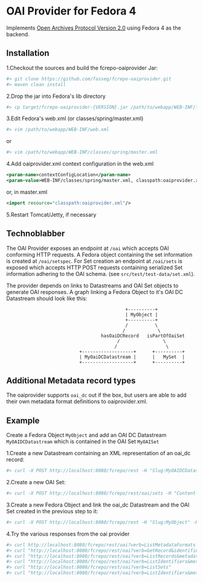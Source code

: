 OAI Provider for Fedora 4
=========================

Implements [Open Archives Protocol Version 2.0](http://www.openarchives.org/OAI/openarchivesprotocol.html) using Fedora 4 as the backend.

Installation
------------

1.Checkout the sources and build the fcrepo-oaiprovider Jar:

```bash
#> git clone https://github.com/fasseg/fcrepo-oaiprovider.git
#> maven clean install
```

2.Drop the jar into Fedora's lib directory 

```bash
#> cp target/fcrepo-oaiprovider-{VERSION}.jar /path/to/webapp/WEB-INF/lib/
```

3.Edit Fedora's web.xml (or classes/spring/master.xml)
  
```bash
#> vim /path/to/webapp/WEB-INF/web.xml
```
or
```bash
#> vim /path/to/webapp/WEB-INF/classes/spring/master.xml
```

4.Add oaiprovider.xml context configuration in the web.xml

```xml
<param-name>contextConfigLocation</param-name>
<param-value>WEB-INF/classes/spring/master.xml, classpath:oaiprovider.xml</param-value>
```
or, in master.xml
```xml
<import resource="classpath:oaiprovider.xml"/>
```

5.Restart Tomcat/Jetty, if necessary

Technoblabber
-------------
The OAI Provider exposes an endpoint at `/oai` which accepts OAI conforming HTTP requests.
A Fedora object containing the set information is created at `/oai/setspec`.
For Set creation an endpoint at `/oai/sets` is exposed which accepts HTTP POST requests containing serialized Set information adhering to the OAI schema. (see `src/test/test-data/set.xml`).

The provider depends on links to Datastreams and OAI Set objects to generate OAI responses.
A graph linking a Fedora Object to it's OAI DC Datastream should look like this:

                                                +----------+
                                                | MyObject | 
                                                +----------+
                                                /          \
                                               /            \
                                       hasOaiDCRecord   isPartOfOaiSet
                                             /                \
                                            /                  \
                               +-------------------+      +----------+
                               | MyOaiDCDatastream |      |   MySet  |
                               +-------------------+      +----------+


Additional Metadata record types
--------------------------------

The oaiprovider supports `oai_dc` out if the box, but users are able to add their own metadata format definitions to oaiprovider.xml.

Example
-------

Create a Fedora Object `MyObject` and add an OAI DC Datastream `MyOAIDCDatastream` which is contained in the OAI Set `MyOAISet` 

1.Create a new Datastream containing an XML representation of an oai_dc record:

```bash
#> curl -X POST http://localhost:8080/fcrepo/rest -H "Slug:MyOAIDCDatastream" -H "Content-Type:application/octet-stream" --data @src/test/resources/test-data/oaidc.xml
```

2.Create a new OAI Set:

```bash
#> curl -X POST http://localhost:8080/fcrepo/rest/oai/sets -H "Content-Type:text/xml" --data @src/test/resources/test-data/set.xml
```

3.Create a new Fedora Object and link the oai_dc Datastream and the OAI Set created in the previous step to it:

```bash
#> curl -X POST http://localhost:8080/fcrepo/rest -H "Slug:MyObject" -H "Content-Type:application/sparql-update"  --data "INSERT {<> <http://fedora.info/definitions/v4/config#hasOaiDCRecord> <http://localhost:8080/fcrepo/rest/MyOAIDCDatastream> . <> <http://fedora.info/definitions/v4/config#isPartOfOAISet> \"MyOAISet\"} WHERE {}"
```

4.Try the various responses from the oai provider

```bash
#> curl http://localhost:8080/fcrepo/rest/oai?verb=ListMetadataFormats
#> curl "http://localhost:8080/fcrepo/rest/oai?verb=GetRecord&identifier=MyObject&metadataPrefix=oai_dc"
#> curl "http://localhost:8080/fcrepo/rest/oai?verb=ListRecords&metadataPrefix=oai_dc"
#> curl "http://localhost:8080/fcrepo/rest/oai?verb=ListIdentifiers&metadataPrefix=oai_dc"
#> curl "http://localhost:8080/fcrepo/rest/oai?verb=ListSets"
#> curl "http://localhost:8080/fcrepo/rest/oai?verb=ListIdentifiers&metadataPrefix=oai_dc&set=MyOAISet"
```



                               
                               
